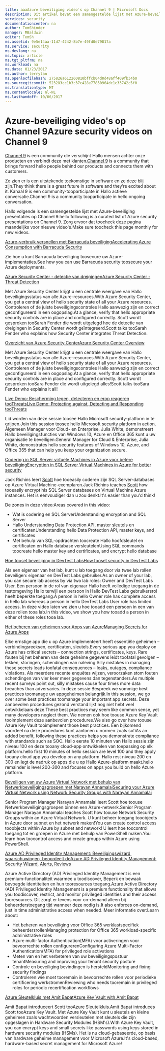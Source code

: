 ```yaml
---
title: aaaAzure beveiliging video's op Channel 9 | Microsoft Docs
description: Dit artikel bevat een samengestelde lijst met Azure-beveiliging presentaties op Channel 9. Kanaal 9 is een community die verbinding maakt Hallo mensen die het gebruik van onze producten met Hallo mensen achter onze producten.
services: security
documentationcenter: na
author: TomShinder
manager: MBaldwin
editor: TomSh
ms.assetid: 9e5e14aa-11d7-4242-8b7e-49fd0e79817a
ms.service: security
ms.devlang: na
ms.topic: article
ms.tgt_pltfrm: na
ms.workload: na
ms.date: 01/23/2017
ms.author: terrylan
ms.openlocfilehash: 275826a612260810bffcb04d0d48aff409fb34b0
ms.sourcegitcommit: 523283cc1b3c37c428e77850964dc1c33742c5f0
ms.translationtype: MT
ms.contentlocale: nl-NL
ms.lasthandoff: 10/06/2017
---
```

# <a name="azure-security-videos-on-channel-9"></a><span data-ttu-id="115bc-104">Azure-beveiliging video's op Channel 9</span><span class="sxs-lookup"><span data-stu-id="115bc-104">Azure security videos on Channel 9</span></span>
<span data-ttu-id="115bc-105">[Channel 9](https://channel9.msdn.com/) is een community die verschijnt Hallo mensen achter onze producten en verbindt deze met klanten.</span><span class="sxs-lookup"><span data-stu-id="115bc-105">[Channel 9](https://channel9.msdn.com/) is a community that brings forward hello people behind our products and connects them with customers.</span></span>

<span data-ttu-id="115bc-106">Ze zien er is een uitstekende toekomstige in software en ze deze blij zijn.</span><span class="sxs-lookup"><span data-stu-id="115bc-106">They think there is a great future in software and they’re excited about it.</span></span> <span data-ttu-id="115bc-107">Kanaal 9 is een community-tooparticipate in Hallo actieve conversatie.</span><span class="sxs-lookup"><span data-stu-id="115bc-107">Channel 9 is a community tooparticipate in hello ongoing conversation.</span></span>

<span data-ttu-id="115bc-108">Hallo volgende is een samengestelde lijst met Azure-beveiliging presentaties op Channel 9.</span><span class="sxs-lookup"><span data-stu-id="115bc-108">hello following is a curated list of Azure security presentations on Channel 9.</span></span> <span data-ttu-id="115bc-109">Zorg ervoor dat toocheck deze pagina maandelijks voor nieuwe video's.</span><span class="sxs-lookup"><span data-stu-id="115bc-109">Make sure toocheck this page monthly for new videos.</span></span>

[<span data-ttu-id="115bc-110">Azure-verbruik versnellen met Barracuda beveiliging</span><span class="sxs-lookup"><span data-stu-id="115bc-110">Accelerating Azure Consumption with Barracuda Security</span></span>](https://channel9.msdn.com/events/Microsoft-Azure-Marketplace-ISV-Solutions-Webinar-Series/Webinar-1-Accelerating-Azure-Consumption-with-Barracuda-Security/Webinar-1-Accelerating-Azure-Consumption-with-Barracuda-Security)

<span data-ttu-id="115bc-111">Zie hoe u kunt Barracuda beveiliging toosecure uw Azure-implementaties.</span><span class="sxs-lookup"><span data-stu-id="115bc-111">See how you can use Barracuda security toosecure your Azure deployments.</span></span>

[<span data-ttu-id="115bc-112">Azure Security Center - detectie van dreigingen</span><span class="sxs-lookup"><span data-stu-id="115bc-112">Azure Security Center - Threat Detection</span></span>](https://channel9.msdn.com/Shows/Azure-Friday/Azure-Security-Center-Threat-Detection)

<span data-ttu-id="115bc-113">Met Azure Security Center krijgt u een centrale weergave van Hallo beveiligingsstatus van alle Azure-resources.</span><span class="sxs-lookup"><span data-stu-id="115bc-113">With Azure Security Center, you get a central view of hello security state of all your Azure resources.</span></span> <span data-ttu-id="115bc-114">Controleren of de juiste beveiligingscontroles Hallo aanwezig zijn en correct geconfigureerd in een oogopslag.</span><span class="sxs-lookup"><span data-stu-id="115bc-114">At a glance, verify that hello appropriate security controls are in place and configured correctly.</span></span> <span data-ttu-id="115bc-115">Scott wordt gesproken tooSarah Fender die wordt uitgelegd hoe de detectie van dreigingen in Security Center wordt geïntegreerd.</span><span class="sxs-lookup"><span data-stu-id="115bc-115">Scott talks tooSarah Fender who explains how Security Center integrates Threat Detection.</span></span>

[<span data-ttu-id="115bc-116">Overzicht van Azure Security Center</span><span class="sxs-lookup"><span data-stu-id="115bc-116">Azure Security Center Overview</span></span>](https://channel9.msdn.com/Shows/Azure-Friday/Azure-Security-Center-Overview)

<span data-ttu-id="115bc-117">Met Azure Security Center krijgt u een centrale weergave van Hallo beveiligingsstatus van alle Azure-resources.</span><span class="sxs-lookup"><span data-stu-id="115bc-117">With Azure Security Center, you get a central view of hello security state of all your Azure resources.</span></span> <span data-ttu-id="115bc-118">Controleren of de juiste beveiligingscontroles Hallo aanwezig zijn en correct geconfigureerd in een oogopslag.</span><span class="sxs-lookup"><span data-stu-id="115bc-118">At a glance, verify that hello appropriate security controls are in place and configured correctly.</span></span> <span data-ttu-id="115bc-119">Scott wordt gesproken tooSara Fender die wordt uitgelegd alles!</span><span class="sxs-lookup"><span data-stu-id="115bc-119">Scott talks tooSara Fender who explains it all!</span></span>

[<span data-ttu-id="115bc-120">Live Demo: Bescherming tegen, detecteren en erop reageren tooThreats</span><span class="sxs-lookup"><span data-stu-id="115bc-120">Live Demo: Protecting against, Detecting and Responding tooThreats</span></span>](https://channel9.msdn.com/events/Virtual-Security-Summit/Virtual-Security-Summit-2016/Live-Demo-Protecting-against-Detecting-and-Responding-to-Threats)

<span data-ttu-id="115bc-121">Lid worden van deze sessie toosee Hallo Microsoft security-platform in te grijpen.</span><span class="sxs-lookup"><span data-stu-id="115bc-121">Join this session toosee hello Microsoft security platform in action.</span></span> <span data-ttu-id="115bc-122">Algemeen Manager voor Cloud- en Enterprise, Julia White, demonstreert Hallo beveiligingsfuncties van Windows 10, Azure en Office 365 kunt u uw organisatie te beveiligen.</span><span class="sxs-lookup"><span data-stu-id="115bc-122">General Manager for Cloud & Enterprise, Julia White, demonstrates hello security features of Windows 10, Azure, and Office 365 that can help you keep your organization secure.</span></span>

[<span data-ttu-id="115bc-123">Codering in SQL Server virtuele Machines in Azure voor betere beveiliging</span><span class="sxs-lookup"><span data-stu-id="115bc-123">Encryption in SQL Server Virtual Machines in Azure for better security</span></span>](https://channel9.msdn.com/Shows/Azure-Friday/Encryption-in-SQL-Azure-for-better-security)

<span data-ttu-id="115bc-124">Jack Richins leert [Scott](https://channel9.msdn.com/Niners/Glucose) hoe tooeasily coderen zijn SQL Server-databases op Azure Virtual Machine-exemplaren.</span><span class="sxs-lookup"><span data-stu-id="115bc-124">Jack Richins teaches [Scott](https://channel9.msdn.com/Niners/Glucose) how tooeasily encrypt his SQL Server databases on Virtual Machine Azure instances.</span></span> <span data-ttu-id="115bc-125">Het is eenvoudiger dan u zou denkt.</span><span class="sxs-lookup"><span data-stu-id="115bc-125">It's easier than you'd think!</span></span>

<span data-ttu-id="115bc-126">De zones in deze video:</span><span class="sxs-lookup"><span data-stu-id="115bc-126">Areas covered in this video:</span></span>

* <span data-ttu-id="115bc-127">Wat is codering en SQL Server</span><span class="sxs-lookup"><span data-stu-id="115bc-127">Understanding encryption and SQL Server</span></span>
* <span data-ttu-id="115bc-128">Hallo Understanding Data Protection API, master sleutels en certificaten</span><span class="sxs-lookup"><span data-stu-id="115bc-128">Understanding hello Data Protection API, master keys, and certificates</span></span>
* <span data-ttu-id="115bc-129">Met behulp van SQL-opdrachten toocreate Hallo hoofdsleutel en certificaten en Hallo database versleutelen</span><span class="sxs-lookup"><span data-stu-id="115bc-129">Using SQL commands toocreate hello master key and certificates, and encrypt hello database</span></span>

[<span data-ttu-id="115bc-130">Hoe tooset beveiliging in DevTest Labs</span><span class="sxs-lookup"><span data-stu-id="115bc-130">How tooset security in DevTest Labs</span></span>](https://channel9.msdn.com/Blogs/Azure/How-to-set-security-in-your-DevTest-Lab)

<span data-ttu-id="115bc-131">Als een eigenaar van het lab, kunt u lab toegang door via twee lab rollen beveiligen: eigenaar en DevTest Labs gebruiker.</span><span class="sxs-lookup"><span data-stu-id="115bc-131">As an owner of your lab, you can secure lab access by via two lab roles: Owner and DevTest Labs User.</span></span> <span data-ttu-id="115bc-132">Een persoon in de rol van eigenaar Hallo heeft volledige toegang in de testomgeving Hallo terwijl een persoon in Hallo DevTest Labs gebruikersrol heeft beperkte toegang.</span><span class="sxs-lookup"><span data-stu-id="115bc-132">A person in hello Owner role has complete access in hello lab whereas a person in hello DevTest Labs User role has limited access.</span></span> <span data-ttu-id="115bc-133">In deze video laten we zien u hoe tooadd een persoon in een van deze rollen tooa lab.</span><span class="sxs-lookup"><span data-stu-id="115bc-133">In this video, we show you how tooadd a person in either of these roles tooa lab.</span></span>

[<span data-ttu-id="115bc-134">Het beheren van geheimen voor Apps van Azure</span><span class="sxs-lookup"><span data-stu-id="115bc-134">Managing Secrets for Azure Apps</span></span>](https://channel9.msdn.com/events/Build/2016/P456)

<span data-ttu-id="115bc-135">Elke ernstige app die u op Azure implementeert heeft essentiële geheimen – verbindingsreeksen, certificaten, sleutels.</span><span class="sxs-lookup"><span data-stu-id="115bc-135">Every serious app you deploy on Azure has critical secrets – connection strings, certificates, keys.</span></span> <span data-ttu-id="115bc-136">Rare fouten bij het beheren van deze geheime gegevens leidt toofatal gevolgen – lekken, storingen, schendingen van naleving.</span><span class="sxs-lookup"><span data-stu-id="115bc-136">Silly mistakes in managing these secrets leads toofatal consequences – leaks, outages, compliance violations.</span></span> <span data-ttu-id="115bc-137">Als meerdere recente enquêtes wijzen, veroorzaken stom fouten schendingen van vier keer meer gegevens dan tegenstanders.</span><span class="sxs-lookup"><span data-stu-id="115bc-137">As multiple recent surveys point out, silly mistakes cause four times more data breaches than adversaries.</span></span> <span data-ttu-id="115bc-138">In deze sessie Bespreek we sommige best practices toomanage uw appgeheimen belangrijk.</span><span class="sxs-lookup"><span data-stu-id="115bc-138">In this session, we go over some best practices toomanage your important app secrets.</span></span> <span data-ttu-id="115bc-139">Deze aanbevolen procedures gezond verstand lijkt nog niet hebt veel ontwikkelaars deze.</span><span class="sxs-lookup"><span data-stu-id="115bc-139">These best practices may seem like common sense, yet many developers neglect them.</span></span> <span data-ttu-id="115bc-140">We nemen ook hoe toouse Azure Key Vault tooimplement deze aanbevolen procedures.</span><span class="sxs-lookup"><span data-stu-id="115bc-140">We also go over how toouse Azure Key Vault tooimplement those best practices.</span></span> <span data-ttu-id="115bc-141">Een bijkomend voordeel na deze procedures kunt aantonen u normen zoals sofi</span><span class="sxs-lookup"><span data-stu-id="115bc-141">As an added benefit, following these practices helps you demonstrate compliance with standards such as SOC.</span></span> <span data-ttu-id="115bc-142">Hallo eerste 10 minuten van Hallo sessie zijn niveau 100 en deze tooany cloud-app ontwikkelen van toepassing op elk platform.</span><span class="sxs-lookup"><span data-stu-id="115bc-142">hello first 10 minutes of hello session are level 100 and they apply tooany cloud app you develop on any platform.</span></span> <span data-ttu-id="115bc-143">Hallo rest niveau 200 en 300 en legt de nadruk op apps die u op Hallo Azure-platform maakt.</span><span class="sxs-lookup"><span data-stu-id="115bc-143">hello remainder is level 200-300 and focuses on apps you build on hello Azure platform.</span></span>

[<span data-ttu-id="115bc-144">Beveiligen van uw Azure Virtual Network met behulp van Netwerkbeveiligingsgroepen met Narayan Annamalai</span><span class="sxs-lookup"><span data-stu-id="115bc-144">Securing your Azure Virtual Network using Network Security Groups with Narayan Annamalai</span></span>](https://channel9.msdn.com/Shows/Azure-Friday/Sucruing-your-Azure-Virtual-Network-using-Network-ACLs-with-Narayan-Annamalai)

<span data-ttu-id="115bc-145">Senior Program Manager Narayan Annamalai leert Scott hoe toouse Netwerkbeveiligingsgroepen binnen een Azure-netwerk.</span><span class="sxs-lookup"><span data-stu-id="115bc-145">Senior Program Manager Narayan Annamalai teaches Scott how toouse Network Security Groups within an Azure Virtual Network.</span></span> <span data-ttu-id="115bc-146">U kunt beheer toegang tooobjects in Azure door subnet en het netwerk maken!</span><span class="sxs-lookup"><span data-stu-id="115bc-146">You can create control access tooobjects within Azure by subnet and network!</span></span> <span data-ttu-id="115bc-147">U leert hoe toocontrol toegang tot en groepen in Azure met behulp van PowerShell maken.</span><span class="sxs-lookup"><span data-stu-id="115bc-147">You learn how toocontrol access and create groups within Azure using PowerShell.</span></span>

[<span data-ttu-id="115bc-148">Azure AD Privileged Identity Management: Beveiligingswizard, waarschuwingen, beoordeelt de</span><span class="sxs-lookup"><span data-stu-id="115bc-148">Azure AD Privileged Identity Management: Security Wizard, Alerts, Reviews</span></span>](https://channel9.msdn.com/Series/Azure-Active-Directory-Videos-Demos/Azure-AD-Privileged-Identity-Management-Security-Wizard-Alerts-Reviews)

<span data-ttu-id="115bc-149">Azure Active Directory (AD) Privileged Identity Management is een premium-functionaliteit waarmee u toodiscover, Beperk en bewaak bevoegde identiteiten en hun tooresources toegang.</span><span class="sxs-lookup"><span data-stu-id="115bc-149">Azure Active Directory (AD) Privileged Identity Management is a premium functionality that allows you toodiscover, restrict, and monitor privileged identities and their access tooresources.</span></span> <span data-ttu-id="115bc-150">Dit zorgt er tevens voor on-demand alleen bij beheerderstoegang tijd wanneer deze nodig is.</span><span class="sxs-lookup"><span data-stu-id="115bc-150">It also enforces on-demand, just in time administrative access when needed.</span></span> <span data-ttu-id="115bc-151">Meer informatie over:</span><span class="sxs-lookup"><span data-stu-id="115bc-151">Learn about:</span></span>

* <span data-ttu-id="115bc-152">Het beheren van beveiliging voor Office 365 werklastspecifiek beheerdersrollen</span><span class="sxs-lookup"><span data-stu-id="115bc-152">Managing protection for Office 365 workload-specific administrative roles</span></span>
* <span data-ttu-id="115bc-153">Azure multi-factor Authentication(MFA) voor activeringen voor bevoorrechte rollen configureren</span><span class="sxs-lookup"><span data-stu-id="115bc-153">Configuring Azure Multi-Factor Authentication(MFA) for privileged role activations</span></span>
* <span data-ttu-id="115bc-154">Meten van en het verbeteren van uw beveiligingspostuur tenant</span><span class="sxs-lookup"><span data-stu-id="115bc-154">Measuring and improving your tenant security posture</span></span>
* <span data-ttu-id="115bc-155">Controle en beveiliging bevindingen is hersteld</span><span class="sxs-lookup"><span data-stu-id="115bc-155">Monitoring and fixing security findings</span></span>
* <span data-ttu-id="115bc-156">Controleren wie moet tooremain in bevoorrechte rollen voor periodieke certificering werkstromen</span><span class="sxs-lookup"><span data-stu-id="115bc-156">Reviewing who needs tooremain in privileged roles for periodic recertification workflows</span></span>

[<span data-ttu-id="115bc-157">Azure Sleutelkluis met Amit Bapat</span><span class="sxs-lookup"><span data-stu-id="115bc-157">Azure Key Vault with Amit Bapat</span></span>](https://channel9.msdn.com/Shows/Azure-Friday/Azure-Key-Vault-with-Amit-Bapat)

<span data-ttu-id="115bc-158">Amit Bapat introduceert Scott tooAzure Sleutelkluis.</span><span class="sxs-lookup"><span data-stu-id="115bc-158">Amit Bapat introduces Scott tooAzure Key Vault.</span></span> <span data-ttu-id="115bc-159">Met Azure Key Vault kunt u sleutels en kleine geheimen zoals wachtwoorden versleutelen met sleutels die zijn opgeslagen in Hardware Security Modules (HSM's).</span><span class="sxs-lookup"><span data-stu-id="115bc-159">With Azure Key Vault, you can encrypt keys and small secrets like passwords using keys stored in hardware security modules (HSMs).</span></span> <span data-ttu-id="115bc-160">Het is nu cloud-gebaseerde, op basis van hardware geheime management voor Microsoft Azure.</span><span class="sxs-lookup"><span data-stu-id="115bc-160">It's cloud-based, hardware-based secret management for Microsoft Azure!</span></span>
